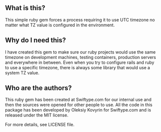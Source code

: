 What is this?
-------------

This simple ruby gem forces a process requiring it to use UTC timezone no matter
what TZ value is configured in the environment.


Why do I need this?
-------------------

I have created this gem to make sure our ruby projects would use the same
timezone on development machines, testing containers, production servers and
everywhere in between. Even when you try to configure rails and ruby to use a
specific timezone, there is always some library that would use a system TZ value.

Who are the authors?
--------------------

This ruby gem has been created at Swiftype.com for our internal use and then the
sources were opened for other people to use. All the code in this package has
been developed by Oleksiy Kovyrin for Swiftype.com and is released under the MIT
license.

For more details, see LICENSE file.
